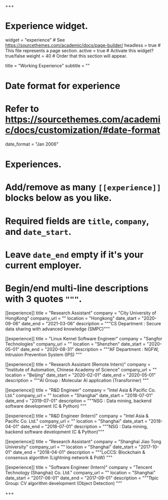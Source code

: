 +++
# Experience widget.
widget = "experience"  # See https://sourcethemes.com/academic/docs/page-builder/
headless = true  # This file represents a page section.
active = true  # Activate this widget? true/false
weight = 40  # Order that this section will appear.

title = "Working Experience"
subtitle = ""

# Date format for experience
#   Refer to https://sourcethemes.com/academic/docs/customization/#date-format
date_format = "Jan 2006"

# Experiences.
#   Add/remove as many `[[experience]]` blocks below as you like.
#   Required fields are `title`, `company`, and `date_start`.
#   Leave `date_end` empty if it's your current employer.
#   Begin/end multi-line descriptions with 3 quotes `"""`.
[[experience]]
  title = "Research Assistant"
  company = "City University of HongKong"
  company_url = ""
  location = "Hongkong"
  date_start = "2020-09-06"
  date_end = "2021-03-06"
  description = """CS Department : Secure data sharing with advanced knowledge (SMPC)"""

[[experience]]
  title = "Linux Kernel Software Engineer"
  company = "Sangfor Technologies"
  company_url = ""
  location = "Shenzhen"
  date_start = "2020-05-01"
  date_end = "2020-08-31"
  description = """AF Department : NGFW, Intrusion Prevention System (IPS) """

[[experience]]
  title = "Research Assistant (Remote Intern)"
  company = "Institute of Automation, Chinese Academy of Science"
  company_url = ""
  location = "Beijing"
  date_start = "2020-02-01"
  date_end = "2020-05-01"
  description = """AI Group : Molecular AI application (Transformer) """

[[experience]]
  title = "R&D Engineer"
  company = "Intel Asia & Pacific Co. Ltd."
  company_url = ""
  location = "Shanghai"
  date_start = "2018-07-01"
  date_end = "2019-07-01"
  description = """NSG : Data mining, backend software development (C & Python) """

[[experience]]
  title = "R&D Engineer (Intern)"
  company = "Intel Asia & Pacific Co. Ltd."
  company_url = ""
  location = "Shanghai"
  date_start = "2018-04-01"
  date_end = "2018-07-01"
  description = """NSG : Data mining, backend software development  (C & Python)"""

[[experience]]
  title = "Research Assistant"
  company = "Shanghai Jiao Tong University"
  company_url = ""
  location = "Shanghai"
  date_start = "2017-10-01"
  date_end = "2018-04-01"
  description = """LoCCS: Blockchain & consensus algorithm (Lightning network & PoW) """


[[experience]]
  title = "Software Engineer (Intern)"
  company = "Tencent Technology (Shanghai) Co. Ltd."
  company_url = ""
  location = "Shanghai"
  date_start = "2017-06-01"
  date_end = "2017-09-01"
  description = """Ttpic Group: CV algorithm development (Object Detection) """


+++
